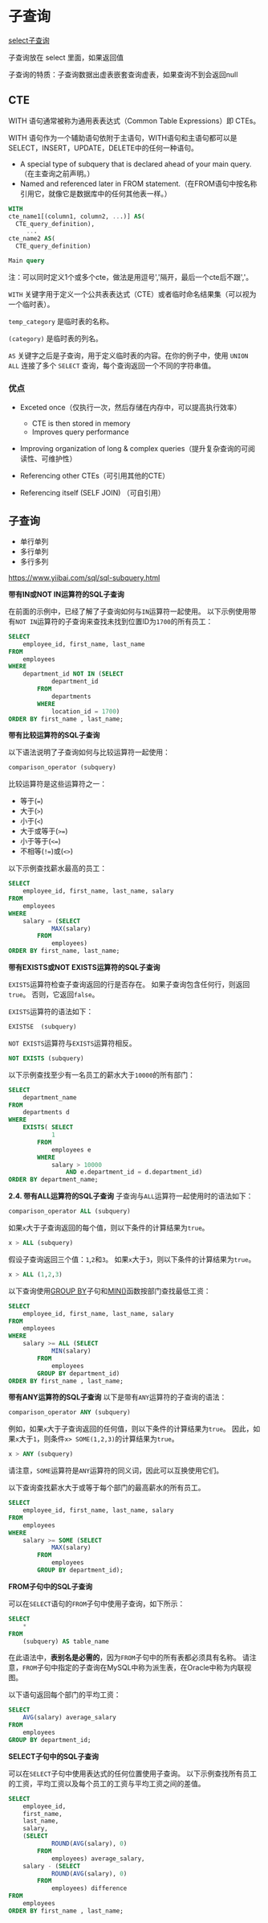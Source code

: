 # 子查询

[select子查询](https://blog.csdn.net/qq_38643434/article/details/81490053)

子查询放在 select 里面，如果返回值

子查询的特质：子查询数据出虚表嵌套查询虚表，如果查询不到会返回null

## CTE

WITH 语句通常被称为通用表表达式（Common Table Expressions）即 CTEs。

WITH 语句作为一个辅助语句依附于主语句，WITH语句和主语句都可以是SELECT，INSERT，UPDATE，DELETE中的任何一种语句。

- A special type of subquery that is declared ahead of your main query.（在主查询之前声明。）
- Named and referenced later in FROM statement.（在FROM语句中按名称引用它，就像它是数据库中的任何其他表一样。）

```sql
WITH 
cte_name1[(column1, column2, ...)] AS(
  CTE_query_definition),
     ...
cte_name2 AS(
  CTE_query_definition)

Main query
```

注：可以同时定义1个或多个cte，做法是用逗号','隔开，最后一个cte后不跟','。

`WITH` 关键字用于定义一个公共表表达式（CTE）或者临时命名结果集（可以视为一个临时表）。

`temp_category` 是临时表的名称。

`(category)` 是临时表的列名。

`AS` 关键字之后是子查询，用于定义临时表的内容。在你的例子中，使用 `UNION ALL` 连接了多个 `SELECT` 查询，每个查询返回一个不同的字符串值。

### 优点

- Exceted once（仅执行一次，然后存储在内存中，可以提高执行效率）

  - CTE is then stored in memory
  - Improves query performance

- Improving organization of long & complex queries（提升复杂查询的可阅读性、可维护性）

- Referencing other CTEs（可引用其他的CTE）

- Referencing itself (SELF JOIN) （可自引用）

## 子查询

- 单行单列
- 多行单列
- 多行多列

https://www.yiibai.com/sql/sql-subquery.html

**带有IN或NOT IN运算符的SQL子查询**

在前面的示例中，已经了解了子查询如何与`IN`运算符一起使用。 以下示例使用带有`NOT IN`运算符的子查询来查找未找到位置ID为`1700`的所有员工：

```sql
SELECT 
    employee_id, first_name, last_name
FROM
    employees
WHERE
    department_id NOT IN (SELECT 
            department_id
        FROM
            departments
        WHERE
            location_id = 1700)
ORDER BY first_name , last_name;
```

**带有比较运算符的SQL子查询**

以下语法说明了子查询如何与比较运算符一起使用：

```sql
comparison_operator (subquery)
```

比较运算符是这些运算符之一：

- 等于(`=`)
- 大于(`>`)
- 小于(`<`)
- 大于或等于(`>=`)
- 小于等于(`<=`)
- 不相等(`!=`)或(`<>`)

以下示例查找薪水最高的员工：

```sql
SELECT 
    employee_id, first_name, last_name, salary
FROM
    employees
WHERE
    salary = (SELECT 
            MAX(salary)
        FROM
            employees)
ORDER BY first_name, last_name;
```

**带有EXISTS或NOT EXISTS运算符的SQL子查询**

`EXISTS`运算符检查子查询返回的行是否存在。 如果子查询包含任何行，则返回`true`。 否则，它返回`false`。

`EXISTS`运算符的语法如下：

```sql
EXISTSE  (subquery)
```

`NOT EXISTS`运算符与`EXISTS`运算符相反。

```sql
NOT EXISTS (subquery)
```

以下示例查找至少有一名员工的薪水大于`10000`的所有部门：

```sql
SELECT 
    department_name
FROM
    departments d
WHERE
    EXISTS( SELECT 
            1
        FROM
            employees e
        WHERE
            salary > 10000
                AND e.department_id = d.department_id)
ORDER BY department_name;
```

**2.4. 带有ALL运算符的SQL子查询**
子查询与`ALL`运算符一起使用时的语法如下：

```sql
comparison_operator ALL (subquery)
```

如果`x`大于子查询返回的每个值，则以下条件的计算结果为`true`。

```sql
x > ALL (subquery)
```

假设子查询返回三个值：`1`,`2`和`3`。 如果`x`大于`3`，则以下条件的计算结果为`true`。

```sql
x > ALL (1,2,3)
```

以下查询使用[GROUP BY](http://www.yiibai.com/sql/sql-group-by.html)子句和[MIN()](http://www.yiibai.com/sql-aggregate-functions/sql/sql-min.html)函数按部门查找最低工资：

```sql
SELECT 
    employee_id, first_name, last_name, salary
FROM
    employees
WHERE
    salary >= ALL (SELECT 
            MIN(salary)
        FROM
            employees
        GROUP BY department_id)
ORDER BY first_name , last_name;
```

**带有ANY运算符的SQL子查询**
以下是带有`ANY`运算符的子查询的语法：

```sql
comparison_operator ANY (subquery)
```

例如，如果`x`大于子查询返回的任何值，则以下条件的计算结果为`true`。 因此，如果`x`大于`1`，则条件`x> SOME(1,2,3)`的计算结果为`true`。

```sql
x > ANY (subquery)
```

请注意，`SOME`运算符是`ANY`运算符的同义词，因此可以互换使用它们。

以下查询查找薪水大于或等于每个部门的最高薪水的所有员工。

```sql
SELECT 
    employee_id, first_name, last_name, salary
FROM
    employees
WHERE
    salary >= SOME (SELECT 
            MAX(salary)
        FROM
            employees
        GROUP BY department_id);
```

**FROM子句中的SQL子查询**

可以在`SELECT`语句的`FROM`子句中使用子查询，如下所示：

```sql
SELECT 
    *
FROM
    (subquery) AS table_name
```

在此语法中，**表别名是必需的**，因为`FROM`子句中的所有表都必须具有名称。
请注意，`FROM`子句中指定的子查询在MySQL中称为派生表，在Oracle中称为内联视图。

以下语句返回每个部门的平均工资：

```sql
SELECT 
    AVG(salary) average_salary
FROM
    employees
GROUP BY department_id;
```

**SELECT子句中的SQL子查询**

可以在`SELECT`子句中使用表达式的任何位置使用子查询。 以下示例查找所有员工的工资，平均工资以及每个员工的工资与平均工资之间的差值。

```sql
SELECT 
    employee_id,
    first_name,
    last_name,
    salary,
    (SELECT 
            ROUND(AVG(salary), 0)
        FROM
            employees) average_salary,
    salary - (SELECT 
            ROUND(AVG(salary), 0)
        FROM
            employees) difference
FROM
    employees
ORDER BY first_name , last_name;
```


